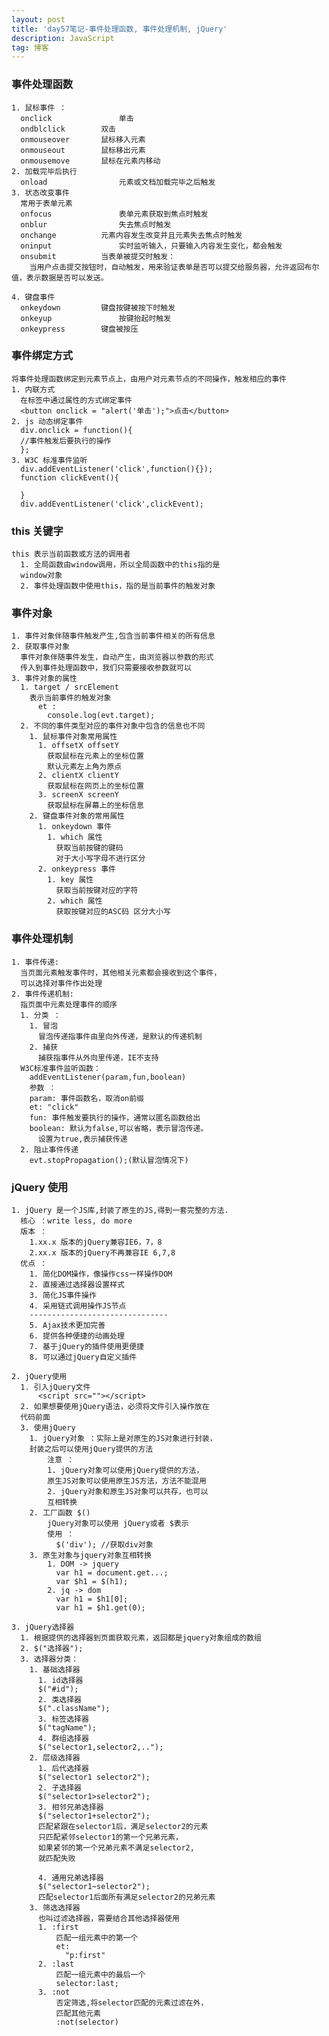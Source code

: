 ```yaml
---
layout: post
title: 'day57笔记-事件处理函数, 事件处理机制, jQuery'
description: JavaScript
tag: 博客
---  
```

### 事件处理函数
    1. 鼠标事件 ：
      onclick				单击
      ondblclick		双击
      onmouseover		鼠标移入元素
      onmouseout		鼠标移出元素
      onmousemove		鼠标在元素内移动
    2. 加载完毕后执行
      onload				元素或文档加载完毕之后触发
    3. 状态改变事件
      常用于表单元素
      onfocus				表单元素获取到焦点时触发
      onblur				失去焦点时触发
      onchange			元素内容发生改变并且元素失去焦点时触发
      oninput				实时监听输入，只要输入内容发生变化，都会触发
      onsubmit			当表单被提交时触发：
        当用户点击提交按钮时，自动触发，用来验证表单是否可以提交给服务器，允许返回布尔值，表示数据是否可以发送。

    4. 键盘事件
      onkeydown			键盘按键被按下时触发
      onkeyup				按键抬起时触发
      onkeypress		键盘被按压

### 事件绑定方式
    将事件处理函数绑定到元素节点上，由用户对元素节点的不同操作，触发相应的事件
    1. 内联方式
      在标签中通过属性的方式绑定事件
      <button onclick = "alert('单击');">点击</button>
    2. js 动态绑定事件
      div.onclick = function(){
      //事件触发后要执行的操作
      };
    3. W3C 标准事件监听
      div.addEventListener('click',function(){});
      function clickEvent(){

      }
      div.addEventListener('click',clickEvent);

### this 关键字
    this 表示当前函数或方法的调用者
      1. 全局函数由window调用，所以全局函数中的this指的是
      window对象
      2. 事件处理函数中使用this，指的是当前事件的触发对象

### 事件对象
    1. 事件对象伴随事件触发产生,包含当前事件相关的所有信息
    2. 获取事件对象
      事件对象伴随事件发生，自动产生，由浏览器以参数的形式
      传入到事件处理函数中，我们只需要接收参数就可以
    3. 事件对象的属性
      1. target / srcElement
        表示当前事件的触发对象
          et :
            console.log(evt.target);
      2. 不同的事件类型对应的事件对象中包含的信息也不同
        1. 鼠标事件对象常用属性
          1. offsetX offsetY
            获取鼠标在元素上的坐标位置
            默认元素左上角为原点
          2. clientX clientY
            获取鼠标在网页上的坐标位置
          3. screenX screenY
            获取鼠标在屏幕上的坐标信息
        2. 键盘事件对象的常用属性
          1. onkeydown 事件
            1. which 属性
              获取当前按键的键码
              对于大小写字母不进行区分
          2. onkeypress 事件
            1. key 属性
              获取当前按键对应的字符
            2. which 属性
              获取按键对应的ASC码 区分大小写

### 事件处理机制
    1. 事件传递:
      当页面元素触发事件时，其他相关元素都会接收到这个事件，
      可以选择对事件作出处理
    2. 事件传递机制:
      指页面中元素处理事件的顺序
      1. 分类 ：
        1. 冒泡
          冒泡传递指事件由里向外传递，是默认的传递机制
        2. 捕获
          捕获指事件从外向里传递，IE不支持
      W3C标准事件监听函数：
        addEventListener(param,fun,boolean)
        参数 ：
        param: 事件函数名，取消on前缀
        et: "click"
        fun: 事件触发要执行的操作，通常以匿名函数给出
        boolean: 默认为false,可以省略，表示冒泡传递。
          设置为true,表示捕获传递
      2. 阻止事件传递
        evt.stopPropagation();(默认冒泡情况下)

### jQuery 使用
    1. jQuery 是一个JS库,封装了原生的JS,得到一套完整的方法.
      核心 ：write less, do more
      版本 ：
        1.xx.x 版本的jQuery兼容IE6，7，8
        2.xx.x 版本的jQuery不再兼容IE 6,7,8
      优点 ：
        1. 简化DOM操作，像操作css一样操作DOM
        2. 直接通过选择器设置样式
        3. 简化JS事件操作
        4. 采用链式调用操作JS节点
        -------------------------------
        5. Ajax技术更加完善
        6. 提供各种便捷的动画处理
        7. 基于jQuery的插件使用更便捷
        8. 可以通过jQuery自定义插件

    2. jQuery使用
      1. 引入jQuery文件
          <script src=""></script>
      2. 如果想要使用jQuery语法，必须将文件引入操作放在
      代码前面
      3. 使用jQuery
        1. jQuery对象 ：实际上是对原生的JS对象进行封装，
        封装之后可以使用jQuery提供的方法
            注意 ：
            1. jQuery对象可以使用jQuery提供的方法，
            原生JS对象可以使用原生JS方法，方法不能混用
            2. jQuery对象和原生JS对象可以共存，也可以
            互相转换
        2. 工厂函数 $()
            jQuery对象可以使用 jQuery或者 $表示
            使用 ：
              $('div'); //获取div对象
        3. 原生对象与jquery对象互相转换
            1. DOM -> jquery
              var h1 = document.get...;
              var $h1 = $(h1);
            2. jq -> dom
              var h1 = $h1[0];
              var h1 = $h1.get(0);

    3. jQuery选择器
      1. 根据提供的选择器到页面获取元素，返回都是jquery对象组成的数组
      2. $("选择器");
      3. 选择器分类：
        1. 基础选择器
          1. id选择器
          $("#id");
          2. 类选择器
          $(".className");
          3. 标签选择器
          $("tagName");
          4. 群组选择器
          $("selector1,selector2,..");
        2. 层级选择器
          1. 后代选择器
          $("selector1 selector2");
          2. 子选择器
          $("selector1>selector2");
          3. 相邻兄弟选择器
          $("selector1+selector2");
          匹配紧跟在selector1后，满足selector2的元素
          只匹配紧邻selector1的第一个兄弟元素，
          如果紧邻的第一个兄弟元素不满足selector2,
          就匹配失败

          4. 通用兄弟选择器
          $("selector1~selector2");
          匹配selector1后面所有满足selector2的兄弟元素
        3. 筛选选择器
          也叫过滤选择器，需要结合其他选择器使用
          1. :first
              匹配一组元素中的第一个
              et:
                "p:first"
          2. :last
              匹配一组元素中的最后一个
              selector:last;
          3. :not
              否定筛选,将selector匹配的元素过滤在外，
              匹配其他元素
              :not(selector)
